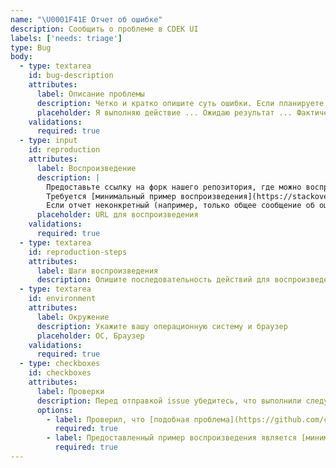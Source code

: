 ```yaml
---
name: "\U0001F41E Отчет об ошибке"
description: Сообщить о проблеме в CDEK UI
labels: ['needs: triage']
type: Bug
body:
  - type: textarea
    id: bug-description
    attributes:
      label: Описание проблемы
      description: Четко и кратко опишите суть ошибки. Если планируете отправить PR для решения этой проблемы, укажите это в описании. Спасибо!
      placeholder: Я выполняю действие ... Ожидаю результат ... Фактически происходит ...
    validations:
      required: true
  - type: input
    id: reproduction
    attributes:
      label: Воспроизведение
      description: |
        Предоставьте ссылку на форк нашего репозитория, где можно воспроизвести проблему.
        Требуется [минимальный пример воспроизведения](https://stackoverflow.com/help/minimal-reproducible-example) ([Почему?](https://antfu.me/posts/why-reproductions-are-required)).
        Если отчет неконкретный (например, только общее сообщение об ошибке) и не содержит примера воспроизведения, ему будет присвоена метка "priority/low". Если пример не будет предоставлен в течение 3 дней, issue будет автоматически закрыт.
      placeholder: URL для воспроизведения
    validations:
      required: true
  - type: textarea
    id: reproduction-steps
    attributes:
      label: Шаги воспроизведения
      description: Опишите последовательность действий для воспроизведения проблемы.
  - type: textarea
    id: environment
    attributes:
      label: Окружение
      description: Укажите вашу операционную систему и браузер
      placeholder: ОС, Браузер
    validations:
      required: true
  - type: checkboxes
    id: checkboxes
    attributes:
      label: Проверки
      description: Перед отправкой issue убедитесь, что выполнили следующее
      options:
        - label: Проверил, что [подобная проблема](https://github.com/cdek-it/cdek-ui/issues) еще не была зарегистрирована, чтобы избежать дублирования.
          required: true
        - label: Предоставленный пример воспроизведения является [минимальным воспроизводимым примером](https://stackoverflow.com/help/minimal-reproducible-example) ошибки.
          required: true
---
```

